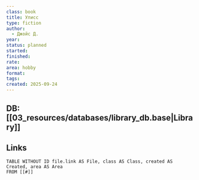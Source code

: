 ```yaml
---
class: book
title: Улисс
type: fiction
author:
  - Джойс Д.
year:
status: planned
started:
finished:
rate:
area: hobby
format:
tags:
created: 2025-09-24
---
```

## DB: [[03_resources/databases/library_db.base|Library]]

## Links

```dataview
TABLE WITHOUT ID file.link AS File, class AS Class, created AS Created, area AS Area
FROM [[#]]
````